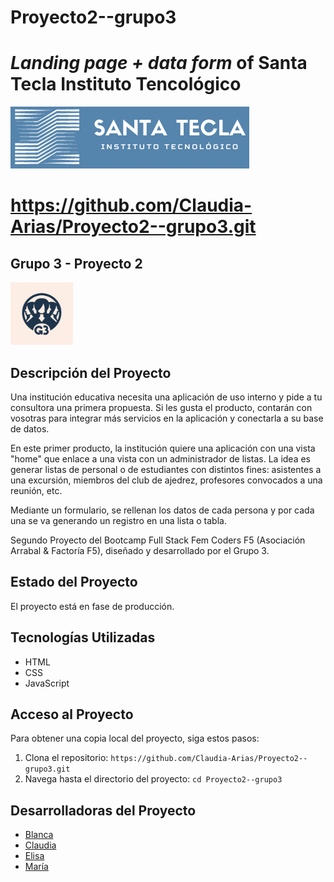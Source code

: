# Proyecto2--grupo3
# *Landing page + data form* of Santa Tecla Instituto Tencológico
![Logo](/img-logo/logo.png)
# https://github.com/Claudia-Arias/Proyecto2--grupo3.git
## Grupo 3 - Proyecto 2

![Logo](/images/logoG3Peque.png)

## Descripción del Proyecto

Una institución educativa necesita una aplicación de uso interno y pide a tu consultora una primera propuesta. Si les gusta el producto, contarán con vosotras para integrar más servicios en la aplicación y conectarla a su base de datos.

En este primer producto, la institución quiere una aplicación con una vista "home" que enlace a una vista con un administrador de listas. La idea es generar listas de personal o de estudiantes con distintos fines: asistentes a una excursión, miembros del club de ajedrez, profesores convocados a una reunión, etc.

Mediante un formulario, se rellenan los datos de cada persona y por cada una se va generando un registro en una lista o tabla.

Segundo Proyecto del Bootcamp Full Stack Fem Coders F5 (Asociación Arrabal & Factoría F5), diseñado y desarrollado por el Grupo 3.

## Estado del Proyecto

El proyecto está en fase de producción.

## Tecnologías Utilizadas

- HTML
- CSS
- JavaScript

## Acceso al Proyecto

Para obtener una copia local del proyecto, siga estos pasos:

1. Clona el repositorio: `https://github.com/Claudia-Arias/Proyecto2--grupo3.git`
2. Navega hasta el directorio del proyecto: `cd Proyecto2--grupo3`

## Desarrolladoras del Proyecto

- [Blanca](https://github.com/blancaden)
- [Claudia](https://github.com/Claudia-Arias)
- [Elisa](https://github.com/elisacl)
- [María](https://github.com/MNblue)


